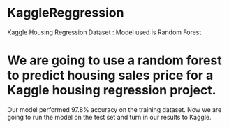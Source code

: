 # KaggleReggression
Kaggle Housing Regression Dataset : Model used is Random Forest

# We are going to use a random forest to predict housing sales price for a Kaggle housing regression project.

Our model performed 97.8% accuracy on the training dataset.
Now we are going to run the model on the test set and turn in our results to Kaggle.
